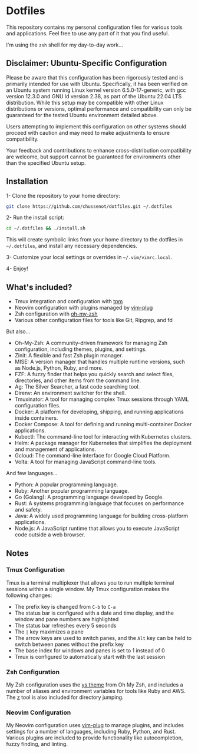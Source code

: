 # Dotfiles

This repository contains my personal configuration files for various tools and applications.
Feel free to use any part of it that you find useful.

I'm using the `zsh` shell for my day-to-day work...

## Disclaimer: Ubuntu-Specific Configuration

Please be aware that this configuration has been rigorously tested and is primarily intended for use with Ubuntu.
Specifically, it has been verified on an Ubuntu system running Linux kernel version 6.5.0-17-generic, with gcc version 12.3.0 and GNU ld version 2.38, as part of the Ubuntu 22.04 LTS distribution. While this setup may be compatible with other Linux distributions or versions, optimal performance and compatibility can only be guaranteed for the tested Ubuntu environment detailed above.

Users attempting to implement this configuration on other systems should proceed with caution and may need to make adjustments to ensure compatibility.

Your feedback and contributions to enhance cross-distribution compatibility are welcome, but support cannot be guaranteed for environments other than the specified Ubuntu setup.

## Installation

1- Clone the repository to your home directory:

```sh
git clone https://github.com/chussenot/dotfiles.git ~/.dotfiles
```

2- Run the install script:

```sh
cd ~/.dotfiles && ./install.sh
```

This will create symbolic links from your home directory to the dotfiles in `~/.dotfiles`, and install any necessary dependencies.

3- Customize your local settings or overrides in `~/.vim/vimrc.local`.

4- Enjoy!

## What's included?

- Tmux integration and configuration with [tpm](https://github.com/tmux-plugins/tpm)
- Neovim configuration with plugins managed by [vim-plug](https://github.com/junegunn/vim-plug)
- Zsh configuration with [oh-my-zsh](https://github.com/ohmyzsh/ohmyzsh)
- Various other configuration files for tools like Git, Ripgrep, and fd

But also...

- Oh-My-Zsh: A community-driven framework for managing Zsh configuration, including themes, plugins, and settings.
- Zinit: A flexible and fast Zsh plugin manager.
- MISE: A version manager that handles multiple runtime versions, such as Node.js, Python, Ruby, and more.
- FZF: A fuzzy finder that helps you quickly search and select files, directories, and other items from the command line.
- Ag: The Silver Searcher, a fast code searching tool.
- Direnv: An environment switcher for the shell.
- Tmuxinator: A tool for managing complex Tmux sessions through YAML configuration files.
- Docker: A platform for developing, shipping, and running applications inside containers.
- Docker Compose: A tool for defining and running multi-container Docker applications.
- Kubectl: The command-line tool for interacting with Kubernetes clusters.
- Helm: A package manager for Kubernetes that simplifies the deployment and management of applications.
- Gcloud: The command-line interface for Google Cloud Platform.
- Volta: A tool for managing JavaScript command-line tools.

And few languages...

- Python: A popular programming language.
- Ruby: Another popular programming language.
- Go (Golang): A programming language developed by Google.
- Rust: A systems programming language that focuses on performance and safety.
- Java: A widely used programming language for building cross-platform applications.
- Node.js: A JavaScript runtime that allows you to execute JavaScript code outside a web browser.

## Notes

### Tmux Configuration

Tmux is a terminal multiplexer that allows you to run multiple terminal sessions within a single window.
My Tmux configuration makes the following changes:

- The prefix key is changed from `C-b` to `C-a`
- The status bar is configured with a date and time display, and the window and pane numbers are highlighted
- The status bar refreshes every 5 seconds
- The `|` key maximizes a pane
- The arrow keys are used to switch panes, and the `Alt` key can be held to switch between panes without the prefix key
- The base index for windows and panes is set to 1 instead of 0
- Tmux is configured to automatically start with the last session

### Zsh Configuration

My Zsh configuration uses the [ys theme](https://github.com/ohmyzsh/ohmyzsh/wiki/Themes#ys) from Oh My Zsh, and includes a number of aliases and environment variables for tools like Ruby and AWS. The [z](https://github.com/rupa/z) tool is also included for directory jumping.

### Neovim Configuration

My Neovim configuration uses [vim-plug](https://github.com/junegunn/vim-plug) to manage plugins, and includes settings for a number of languages, including Ruby, Python, and Rust. Various plugins are included to provide functionality like autocompletion, fuzzy finding, and linting.
